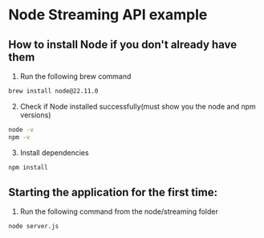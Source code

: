 # Node Streaming API example

## How to install Node if you don't already have them
1. Run the following brew command
```bash
brew install node@22.11.0
```
2. Check if Node installed successfully(must show you the node and npm versions)
```bash
node -v
npm -v
```
3. Install dependencies
```bash
npm install
```

## Starting the application for the first time:
1. Run the following command from the node/streaming folder
```bash
node server.js
```